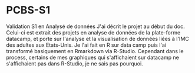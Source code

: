 # PCBS-S1
Validation S1 en Analysé de données 
J'ai décrit le projet au début du doc. Celui-ci est extrait des projets en analyse de données de la plate-forme datacamp, et porte sur l'analyse et la visualisation de données liées à l'IMC des adultes aux Etats-Unis. Je l'ai fait en R sur data camp puis l'ai transformé basiquement en Rmarkdown via R-Studio. Cependant dans le process, certains de mes graphiques qui s'affichaient sur datacamp ne s'affichaient pas dans R-Studio, je ne sais pas pourquoi. 
